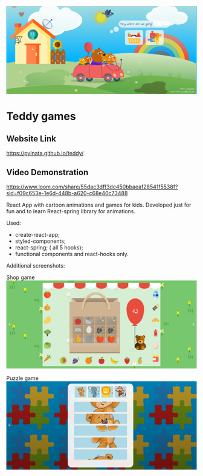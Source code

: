![Alt text](screen1.png?raw=true "Intro")

# Teddy games

## Website Link
https://pylnata.github.io/teddy/
## Video Demonstration
https://www.loom.com/share/55dac3dff3dc450bbaeaf28541f5538f?sid=f09c653e-1e6d-448b-a620-c68e40c73488



React App with cartoon animations and games for kids. 
Developed just for fun and to learn React-spring library for animations.

Used:
* create-react-app;
* styled-components;
* react-spring; ( all 5 hooks);
* functional components and react-hooks only.



Additional screenshots:

Shop game
![Alt text](screen2.png?raw=true "Shop game")

Puzzle game
![Alt text](screen3.png?raw=true "Puzzle game")

